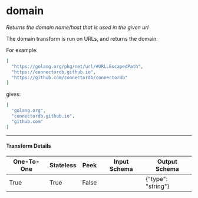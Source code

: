 # domain
*Returns the domain name/host that is used in the given url*

The domain transform is run on URLs, and returns the domain.

For example:
```json
[
  "https://golang.org/pkg/net/url/#URL.EscapedPath",
  "https://connectordb.github.io",
  "https://github.com/connectordb/connectordb"
]
```
gives:
```json
[
  "golang.org",
  "connectordb.github.io",
  "github.com"
]
```


---

#### Transform Details
<table class='pipescriptargs'><thead><tr><th>One-To-One</th><th>Stateless</th><th>Peek</th><th>Input Schema</th><th>Output Schema</th></tr></thead><tr><td>True</td><td>True</td><td>False</td><td></td><td>{"type": "string"}</td></tr></table>

